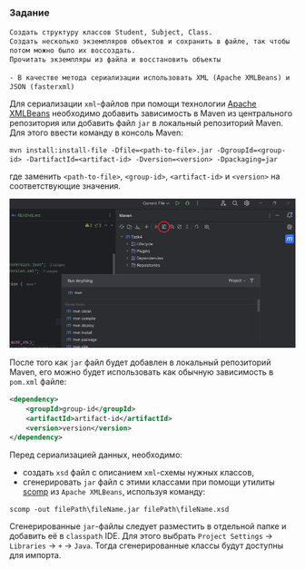 ### Задание
```
Создать структуру классов Student, Subject, Class.  
Создать несколько экземпляров объектов и сохранить в файле, так чтобы потом можно было их воссоздать. 
Прочитать экземпляры из файла и восстановить объекты

- В качестве метода сериализации использовать XML (Apache XMLBeans) и JSON (fasterxml)  
```



Для сериализации `xml`-файлов при помощи технологии [Apache XMLBeans](https://xmlbeans.apache.org/) необходимо добавить зависимость в Maven из центрального репозитория или добавить файл `jar` в локальный репозиторий Maven.  
Для этого ввести команду в консоль Maven:

```
mvn install:install-file -Dfile=<path-to-file>.jar -DgroupId=<group-id> -DartifactId=<artifact-id> -Dversion=<version> -Dpackaging=jar
```
где заменить `<path-to-file>`, `<group-id>`, `<artifact-id>` и `<version>` на соответствующие значения.

![img_1.png](img_1.png)

После того как `jar` файл будет добавлен в локальный репозиторий Maven, его можно будет использовать как обычную зависимость в `pom.xml` файле:

```xml
<dependency>  
    <groupId>group-id</groupId>  
    <artifactId>artifact-id</artifactId>  
    <version>version</version>
</dependency>
```

Перед сериализацией данных, необходимо:
- создать `xsd` файл с описанием `xml`-схемы нужных классов,
- сгенерировать `jar` файл с этими классами при помощи утилиты [scomp](https://xmlbeans.apache.org/guide/Tools.html#scomp) из `Apache XMLBeans`, используя команду:

```
scomp -out filePath\fileName.jar filePath\fileName.xsd
```

Сгенерированные `jar`-файлы следует разместить в отдельной папке и добавить её в `classpath` IDE. Для этого выбрать `Project Settings` -> `Libraries` -> `+` -> `Java`. Тогда сгенерированные классы будут доступны для импорта.

